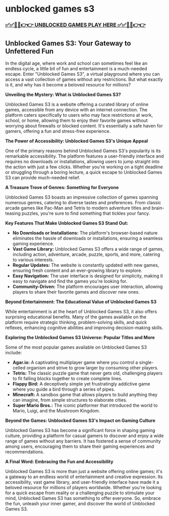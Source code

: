 # unblocked games s3

### [✅✅🔴🔴👉👉 UNBLOCKED GAMES PLAY HERE ✅✅🔴🔴👉👉](https://topstoryindia.com)

## Unblocked Games S3: Your Gateway to Unfettered Fun

In the digital age, where work and school can sometimes feel like an endless cycle, a little bit of fun and entertainment is a much-needed escape. Enter "Unblocked Games S3", a virtual playground where you can access a vast collection of games without any restrictions. But what exactly is it, and why has it become a beloved resource for millions?

**Unveiling the Mystery: What is Unblocked Games S3?**

Unblocked Games S3 is a website offering a curated library of online games, accessible from any device with an internet connection. The platform caters specifically to users who may face restrictions at work, school, or home, allowing them to enjoy their favorite games without worrying about firewalls or blocked content. It's essentially a safe haven for gamers, offering a fun and stress-free experience.

**The Power of Accessibility: Unblocked Games S3's Unique Appeal**

One of the primary reasons behind Unblocked Games S3's popularity is its remarkable accessibility. The platform features a user-friendly interface and requires no downloads or installations, allowing users to jump straight into the action with just a few clicks. Whether you're working on a tight deadline or struggling through a boring lecture, a quick escape to Unblocked Games S3 can provide much-needed relief.

**A Treasure Trove of Genres: Something for Everyone**

Unblocked Games S3 boasts an impressive collection of games spanning numerous genres, catering to diverse tastes and preferences. From classic arcade games like Pac-Man and Tetris to modern adventure titles and brain-teasing puzzles, you're sure to find something that tickles your fancy. 

**Key Features That Make Unblocked Games S3 Stand Out:**

* **No Downloads or Installations:** The platform's browser-based nature eliminates the hassle of downloads or installations, ensuring a seamless gaming experience.
* **Vast Game Library:** Unblocked Games S3 offers a wide range of games, including action, adventure, arcade, puzzle, sports, and more, catering to various interests.
* **Regular Updates:** The website is constantly updated with new games, ensuring fresh content and an ever-growing library to explore.
* **Easy Navigation:** The user interface is designed for simplicity, making it easy to navigate and find the games you're looking for.
* **Community-Driven:** The platform encourages user interaction, allowing players to share their favorite games and discover new ones.

**Beyond Entertainment: The Educational Value of Unblocked Games S3**

While entertainment is at the heart of Unblocked Games S3, it also offers surprising educational benefits. Many of the games available on the platform require strategic thinking, problem-solving skills, and quick reflexes, enhancing cognitive abilities and improving decision-making skills. 

**Exploring the Unblocked Games S3 Universe: Popular Titles and More**

Some of the most popular games available on Unblocked Games S3 include:

* **Agar.io:** A captivating multiplayer game where you control a single-celled organism and strive to grow larger by consuming other players.
* **Tetris:** The classic puzzle game that never gets old, challenging players to fit falling blocks together to create complete lines.
* **Flappy Bird:** A deceptively simple yet frustratingly addictive game where you guide a bird through a series of pipes.
* **Minecraft:** A sandbox game that allows players to build anything they can imagine, from simple structures to elaborate cities.
* **Super Mario Bros.:** The iconic platformer that introduced the world to Mario, Luigi, and the Mushroom Kingdom.

**Beyond the Games: Unblocked Games S3's Impact on Gaming Culture**

Unblocked Games S3 has become a significant force in shaping gaming culture, providing a platform for casual gamers to discover and enjoy a wide range of games without any barriers. It has fostered a sense of community among users, encouraging them to share their gaming experiences and recommendations.

**A Final Word: Embracing the Fun and Accessibility**

Unblocked Games S3 is more than just a website offering online games; it's a gateway to an endless world of entertainment and creative expression. Its accessibility, vast game library, and user-friendly interface have made it a beloved resource for millions of players worldwide. Whether you're looking for a quick escape from reality or a challenging puzzle to stimulate your mind, Unblocked Games S3 has something to offer everyone. So, embrace the fun, unleash your inner gamer, and discover the world of Unblocked Games S3.
